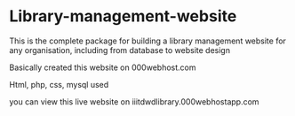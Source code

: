# Library-management-website
This is the complete package for building a library management website for any organisation, including from database to website design

Basically created this website on 000webhost.com
 
Html, php, css, mysql used 

you can view this live website on iiitdwdlibrary.000webhostapp.com

